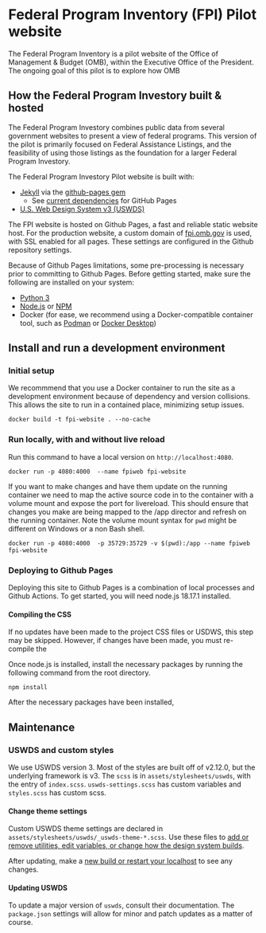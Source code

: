 # Federal Program Inventory (FPI) Pilot website
The Federal Program Inventory is a pilot website of the Office of Management & Budget (OMB), within the Executive Office of the President. The ongoing goal of this pilot is to explore how OMB 

## How the Federal Program Investory built & hosted
The Federal Program Investory combines public data from several government websites to present a view of federal programs. This version of the pilot is primarily focused on Federal Assistance Listings, and the feasibility of using those listings as the foundation for a larger Federal Program Investory.

The Federal Program Investory Pilot website is built with:

- [Jekyll](https://jekyllrb.com/) via the [github-pages gem](https://rubygems.org/gems/github-pages)
  - See [current dependencies](https://pages.github.com/versions/) for GitHub Pages
- [U.S. Web Design System v3 (USWDS)](https://designsystem.digital.gov/)

The FPI website is hosted on Github Pages, a fast and reliable static website host. For the production website, a custom domain of [fpi.omb.gov](https://fpi.omb.gov/) is used, with SSL enabled for all pages. These settings are configured in the Github repository settings.

Because of Github Pages limitations, some pre-processing is necessary prior to committing to Github Pages. Before getting started, make sure the following are installed on your system:

- [Python 3](https://www.python.org/)
- [Node.js](https://nodejs.org/) or [NPM](https://github.com/npm/cli)
- Docker (for ease, we recommend using a Docker-compatible container tool, such as [Podman](https://podman.io/) or [Docker Desktop](https://www.docker.com/))

## Install and run a development environment

### Initial setup
We recommmend that you use a Docker container to run the site as a development environment because of dependency and version collisions. This allows the site to run in a contained place, minimizing setup issues.

```
docker build -t fpi-website . --no-cache
```

### Run locally, with and without live reload
Run this command to have a local version on `http://localhost:4080`.
```
docker run -p 4080:4000  --name fpiweb fpi-website
```

If you want to make changes and have them update on the running container
we need to map the active source code in to the container with a volume mount and
expose the port for livereload. This should ensure that changes you make are being
mapped to the /app director and refresh on the running container. Note the volume mount syntax
for `pwd` might be different on Windows or a non Bash shell. 
```
docker run -p 4080:4000  -p 35729:35729 -v $(pwd):/app --name fpiweb fpi-website
```  

### Deploying to Github Pages
Deploying this site to Github Pages is a combination of local processes and Github Actions. To get started, you will need node.js 18.17.1 installed.

#### Compiling the CSS
If no updates have been made to the project CSS files or USDWS, this step may be skipped. However, if changes have been made, you must re-compile the

Once node.js is installed, install the necessary packages by running the following command from the root directory.
```
npm install
```

After the necessary packages have been installed, 

## Maintenance

### USWDS and custom styles
We use USWDS version 3. Most of the styles are built off of v2.12.0, but the underlying framework is v3. The `scss` is in `assets/stylesheets/uswds`, with the entry of `index.scss`. `uswds-settings.scss` has custom variables and `styles.scss` has custom scss.

#### Change theme settings

Custom USWDS theme settings are declared in `assets/stylesheets/uswds/_uswds-theme-*.scss`. Use these files to [add or remove utilities, edit variables, or change how the design system builds](https://designsystem.digital.gov/documentation/settings/).

After updating, make a [new build or restart your localhost](#running-and-building) to see any changes.

#### Updating USWDS
To update a major version of `uswds`, consult their documentation. The `package.json` settings will allow for minor and patch updates as a matter of course.
